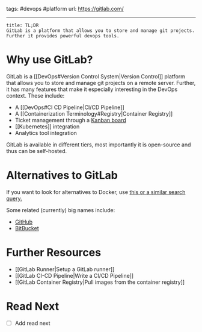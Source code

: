 tags: #devops #platform
url: https://gitlab.com/

--- 

```ad-note
title: TL;DR
GitLab is a platform that allows you to store and manage git projects. Further it provides powerful devops tools.
```

# Why use GitLab?

GitLab is a [[DevOps#Version Control System|Version Control]] platform that allows you to store and manage git projects on a remote server. Further, it has many features that make it especially interesting in the DevOps context. These include:

- A [[DevOps#CI CD Pipeline|CI/CD Pipeline]] 
- A [[Containerization Terminology#Registry|Container Registry]]
- Ticket management through a [Kanban board](https://en.wikipedia.org/wiki/Kanban_board)
- [[Kubernetes]] integration
- Analytics tool integration

GitLab is available in different tiers, most importantly it is open-source and thus can be self-hosted.

# Alternatives to GitLab

If you want to look for alternatives to Docker, use [this or a similar search query.](https://www.google.com/search?q=git+hosting+solutions)

Some related (currently) big names include:

- [GitHub](https://github.com/)
- [BitBucket](https://bitbucket.org/)

# Further Resources
- [[GitLab Runner|Setup a GitLab runner]]
- [[GitLab CI-CD Pipeline|Write a CI/CD Pipeline]]
- [[GitLab Container Registry|Pull images from the container registry]]

# Read Next
- [ ] Add read next